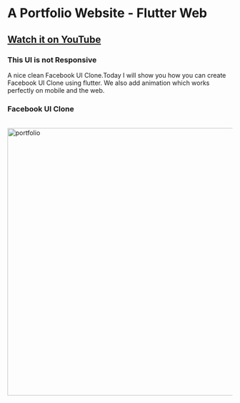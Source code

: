 # A Portfolio Website - Flutter Web

## [Watch it on YouTube](https://youtu.be/UkiR8JrNaz4)

### This UI is not Responsive

A nice clean Facebook UI Clone.Today I will show you how you can create Facebook UI Clone using flutter. We also add animation which works perfectly on mobile and the web.

### Facebook UI Clone

<br>
<img src="https://user-images.githubusercontent.com/65107679/125163857-f8504280-e143-11eb-9c7a-dfa4e369d2f2.png" alt="portfolio" width="600">
